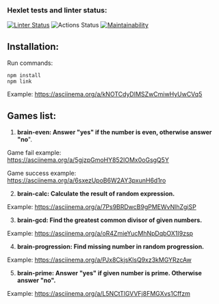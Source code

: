 
### Hexlet tests and linter status:

  

[![Linter Status](https://github.com/vsorrokin/frontend-project-lvl1/workflows/linter/badge.svg)](https://github.com/vsorrokin/frontend-project-lvl1/actions)  ![Actions Status](https://github.com/vsorrokin/frontend-project-lvl1/workflows/hexlet-check/badge.svg)  [![Maintainability](https://api.codeclimate.com/v1/badges/1a9bff4ece6e4019f74e/maintainability)](https://codeclimate.com/github/vsorrokin/frontend-project-lvl1/maintainability)

## Installation:

Run commands:

    npm install
    npm link

Example: https://asciinema.org/a/kNOTCdyDIMSZwCmiwHyUwCVq5

## Games list:

  

1) **brain-even: Answer "yes" if the number is even, otherwise answer "no**".

  

Game fail example: https://asciinema.org/a/5gjzpGmoHY852IOMx0oGsgQ5Y

  

Game success example: https://asciinema.org/a/6sxezUpoB6W2AY3pxunH6d1ro

  

2) **brain-calc: Calculate the result of random expression.**

  

Example: https://asciinema.org/a/7Ps9BRDwcB9gPMEWvNlhZgiSP

  

3) **brain-gcd: Find the greatest common divisor of given numbers.**

  

Example: https://asciinema.org/a/oR4ZmieYucMhNpDqbOX1I9zsp

  

4) **brain-progression: Find missing number in random progression.**

  

Example: https://asciinema.org/a/PJx8CkjsKlsQ9xz3kMGYRzcAw

  

5) **brain-prime: Answer "yes" if given number is prime. Otherwise answer "no".**

  

Example: https://asciinema.org/a/L5NCtTlGVVFj8FMGXvs1Cffzm